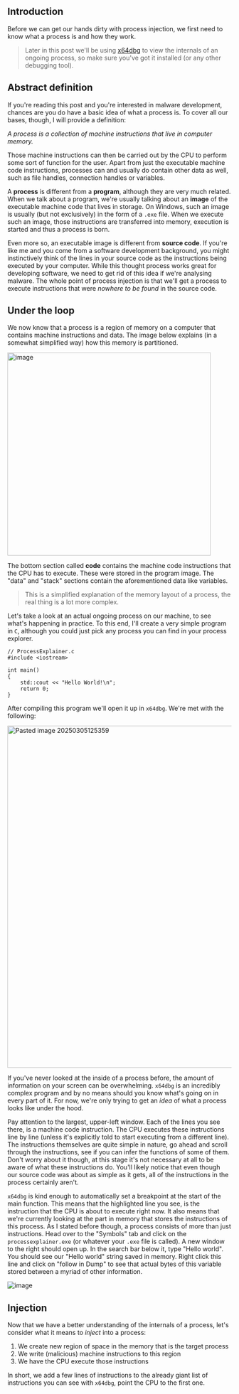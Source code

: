 ## Introduction
Before we can get our hands dirty with process injection, we first need to know what a process is and how they work.

>Later in this post we'll be using [x64dbg]([https://x64dbg.com/](https://x64dbg.com/)) to view the internals of an ongoing process, so make sure you've got it installed (or any other debugging tool).

## Abstract definition

If you're reading this post and you're interested in malware development, chances are you do have a basic idea of what a process is. To cover all our bases, though, I will provide a definition:

*A process is a collection of machine instructions that live in computer memory.* 

Those machine instructions can then be carried out by the CPU to perform some sort of function for the user. Apart from just the executable machine code instructions, processes can and usually do contain other data as well, such as file handles, connection handles or variables.

A **process** is different from a **program**, although they are very much related. When we talk about a program, we're usually talking about an **image** of the executable machine code that lives in storage. On Windows, such an image is usually (but not exclusively) in the form of a `.exe` file. When we execute such an image, those instructions are transferred into memory, execution is started and thus a process is born.

Even more so, an executable image is different from **source code**. If you're like me and you come from a software development background, you might instinctively think of the lines in your source code as the instructions being executed by your computer. While this thought process works great for developing software, we need to get rid of this idea if we're analysing malware. The whole point of process injection is that we'll get a process to execute instructions that were *nowhere to be found* in the source code.

## Under the loop

We now know that a process is a region of memory on a computer that contains machine instructions and data. The image below explains (in a somewhat simplified way) how this memory is partitioned.

<img width="457" alt="image" src="https://github.com/user-attachments/assets/443c5e1b-3368-47fe-b1d0-f0db31377701" />

The bottom section called **code** contains the machine code instructions that the CPU has to execute. These were stored in the program image. The "data" and "stack" sections contain the aforementioned data like variables.

>This is a simplified explanation of the memory layout of a process, the real thing is a lot more complex.

Let's take a look at an actual ongoing process on our machine, to see what's happening in practice. To this end, I'll create a very simple program in `C`, although you could just pick any process you can find in your process explorer.

```
// ProcessExplainer.c
#include <iostream>

int main()
{
    std::cout << "Hello World!\n";
    return 0;
}
```

After compiling this program we'll open it up in `x64dbg`. We're met with the following:

<img width="770" alt="Pasted image 20250305125359" src="https://github.com/user-attachments/assets/503abed9-7dbe-4dfe-b8dc-64c28e2ea3d1" />


If you've never looked at the inside of a process before, the amount of information on your screen can be overwhelming. `x64dbg` is an incredibly complex program and by no means should you know what's going on in every part of it. For now, we're only trying to get an _idea_ of what a process looks like under the hood. 

Pay attention to the largest, upper-left window. Each of the lines you see there, is a machine code instruction. The CPU executes these instructions line by line (unless it's explicitly told to start executing from a different line). The instructions themselves are quite simple in nature, go ahead and scroll through the instructions, see if you can infer the functions of some of them. Don't worry about it though, at this stage it's not necessary at all to be aware of what these instructions do. You'll likely notice that even though our source code was about as simple as it gets, all of the instructions in the process certainly aren't. 

`x64dbg` is kind enough to automatically set a breakpoint at the start of the main function. This means that the highlighted line you see, is the instruction that the CPU is about to execute right now. It also means that we're currently looking at the part in memory that stores the instructions of this process. As I stated before though, a process consists of more than just instructions. Head over to the "Symbols" tab and click on the `processexplainer.exe` (or whatever your `.exe` file is called). A new window to the right should open up. In the search bar below it, type "Hello world". You should see our "Hello world" string saved in memory. Right click this line and click on "follow in Dump" to see that actual bytes of this variable stored between a myriad of other information.

![image](https://github.com/user-attachments/assets/0fb02fc5-8352-44d1-964b-73555ca55ddd)


## Injection

Now that we have a better understanding of the internals of a process, let's consider what it means to *inject* into a process:

1. We create new region of space in the memory that is the target process
2. We write (malicious) machine instructions to this region
3. We have the CPU execute those instructions

In short, we add a few lines of instructions to the already giant list of instructions you can see with `x64dbg`, point the CPU to the first one.
